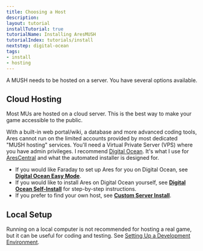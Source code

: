 ```yaml
---
title: Choosing a Host
description: 
layout: tutorial
installTutorial: true
tutorialName: Installing AresMUSH
tutorialIndex: tutorials/install
nextstep: digital-ocean
tags:
- install
- hosting
---
```


A MUSH needs to be hosted on a server.  You have several options available.

## Cloud Hosting

Most MUs are hosted on a cloud server.  This is the best way to make your game accessible to the public.

With a built-in web portal/wiki, a database and more advanced coding tools, Ares cannot run on the limited accounts provided by most dedicated "MUSH hosting" services.  You'll need a Virtual Private Server (VPS) where you have admin privileges.  I recommend [Digital Ocean](http://www.digitalocean.com/?refcode=5c07173bc1f2).  It's what I use for [AresCentral](/arescentral.html) and what the automated installer is designed for.

* If you would like Faraday to set up Ares for you on Digital Ocean, see **[Digital Ocean Easy Mode](/tutorials/install/easy-mode.html)**.
* If you would like to install Ares on Digital Ocean yourself, see **[Digital Ocean Self-Install](/tutorials/install/digital-ocean.html)** for step-by-step instructions.
* If you prefer to find your own host, see **[Custom Server Install](/tutorials/install/custom-server.html)**.

## Local Setup

Running on a local computer is not recommended for hosting a real game, but it can be useful for coding and testing.  See [Setting Up a Development Environment](/tutorials/code/dev-tools.html).